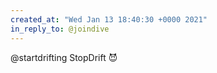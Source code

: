 ```yaml
---
created_at: "Wed Jan 13 18:40:30 +0000 2021"
in_reply_to: @joindive
---
```


@startdrifting StopDrift 😈